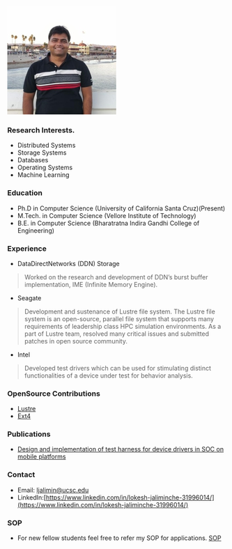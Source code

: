 ![My helpful screenshot](/assets/profile_pic_small.jpg)

### Research Interests.
* Distributed Systems<br/>
* Storage Systems<br/>
* Databases<br/>
* Operating Systems<br/>
* Machine Learning<br/>

### Education
* Ph.D in Computer Science (University of California Santa Cruz)(Present) <br/>
* M.Tech. in Computer Science (Vellore Institute of Technology) <br/>
* B.E. in Computer Science (Bharatratna Indira Gandhi College of Engineering) <br/>

### Experience
* DataDirectNetworks (DDN) Storage <br/>
> Worked on the research and development of DDN’s burst buffer implementation, IME (Infinite Memory Engine).<br/>
* Seagate <br/>
> Development and sustenance of Lustre file system. The Lustre file system is an open-source, parallel file system that supports many requirements of leadership class HPC simulation environments. As a part of Lustre team, resolved many critical issues and submitted patches in open source community.<br/>
* Intel <br/>
> Developed test drivers which can be used for stimulating distinct functionalities of a device under test for behavior analysis.<br/>


### OpenSource Contributions
* [Lustre](https://review.whamcloud.com/#/q/Lokesh+Jaliminche) <br/>
* [Ext4](https://patchwork.ozlabs.org/patch/559179/) <br/>

### Publications
* [Design and implementation of test harness for device drivers in SOC on mobile platforms](/assets/07050470.pdf)

### Contact
* Email: ljalimin@ucsc.edu <br/>
* LinkedIn:[https://www.linkedin.com/in/lokesh-jaliminche-31996014/](https://www.linkedin.com/in/lokesh-jaliminche-31996014/)

### SOP
* For new fellow students feel free to refer my SOP for applications. [SOP](/assets/sopsop.pdf)


